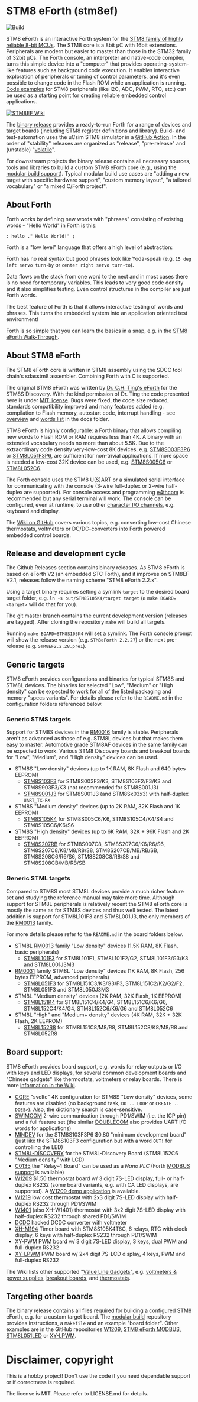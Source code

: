 # STM8 eForth (stm8ef)

![Build](https://github.com/TG9541/stm8ef/actions/workflows/build-test.yml/badge.svg)

STM8 eForth is an interactive Forth system for the [STM8 family of highly reliable 8-bit MCUs](https://www.st.com/en/microcontrollers-microprocessors/stm8-8-bit-mcus.html). The STM8 core is a 8bit µC with 16bit extensions. Peripherals are modern but easier to master than those in the STM32 family of 32bit µCs. The Forth console, an interpreter and native-code compiler, turns this simple device into a "computer" that provides operating-system-like features such as background code execution. It enables interactive exploration of peripherals or tuning of control parameters, and it's even possible to change code in the Flash ROM while an application is running. [Code examples](https://github.com/TG9541/stm8ef/wiki/STM8-eForth-Example-Code) for STM8 peripherals (like I2C, ADC, PWM, RTC, etc.) can be used as a starting point for creating reliable embedded control applications.

[![STM8EF Wiki](https://user-images.githubusercontent.com/5466977/28994765-3267d78c-79d6-11e7-927f-91751cd402db.jpg)](https://github.com/TG9541/stm8ef/wiki)

The [binary release](https://github.com/TG9541/stm8ef/releases) provides a ready-to-run Forth for a range of devices and target boards (including STM8 register definitions and library). Build- and test-automation uses the uCsim STM8 simulator in a [GitHub Action](https://github.com/TG9541/stm8ef/actions). In the order of "stability" releases are organized as "release", "pre-release" and (unstable) "[volatile](https://github.com/TG9541/stm8ef/releases/tag/volatile)".

For downstream projects the binary release contains all necessary sources, tools and libraries to build a custom STM8 eForth core (e.g., using the [modular build support](https://github.com/TG9541/stm8ef-modular-build)). Typical modular build use cases are "adding a new target with specific hardware support", "custom memory layout", "a tailored vocabulary" or "a mixed C/Forth project".

## About Forth

Forth works by defining new words with "phrases" consisting of existing words - "Hello World" in Forth is this:

```Forth
: hello ." Hello World!" ;
```

Forth is a "low level" language that offers a high level of abstraction:

Forth has no real syntax but good phrases look like Yoda-speak (e.g. `15 deg left servo turn-by` or `center right servo turn-to`).

Data flows on the stack from one word to the next and in most cases there is no need for temporary variables. This leads to very good code density and it also simplifies testing. Even control structures in the compiler are just Forth words.

The best feature of Forth is that it allows interactive testing of words and phrases. This turns the embedded system into an application oriented test environment!

Forth is so simple that you can learn the basics in a snap, e.g. in the [STM8 eForth Walk-Through](https://github.com/TG9541/stm8ef/wiki/STM8-eForth-Programming).

## About STM8 eForth

The STM8 eForth core is written in STM8 assembly using the SDCC tool chain's sdasstm8 assembler. Combining Forth with C is supported.

The original STM8 eForth was written by [Dr. C.H. Ting's eForth](http://www.forth.org/svfig/kk/07-2010.html) for the STM8S Discovery. With the kind permission of Dr. Ting the code presented here is under [MIT license](https://github.com/TG9541/stm8ef/blob/master/LICENSE.md). Bugs were fixed, the code size reduced, standards compatibility improved and many features added (e.g. compilation to Flash memory, autostart code, interrupt handling - see [overview](https://github.com/TG9541/stm8ef/tree/master/docs) and [words list](https://github.com/TG9541/stm8ef/blob/master/docs/words.md) in the docs folder.

STM8 eForth is highly configurable: a Forth binary that allows compiling new words to Flash ROM or RAM requires less than 4K. A binary with an extended vocabulary needs no more than about 5.5K. Due to the extraordinary code density very-low-cost 8K devices, e.g. [STM8S003F3P6](https://www.st.com/resource/en/datasheet/stm8s003f3.pdf) or [STM8L051F3P6](https://www.st.com/resource/en/datasheet/stm8l051F3.pdf), are sufficient for non-trivial applications. If more space is needed a low-cost 32K device can be used, e.g. [STM8S005C6](https://www.st.com/resource/en/datasheet/stm8s005c6.pdf) or [STM8L052C6](https://www.st.com/resource/en/datasheet/stm8l052c6.pdf).

The Forth console uses the STM8 U(S)ART or a simulated serial interface for communicating with the console (3-wire full-duplex or 2-wire half-duplex are supported). For console access and programming [e4thcom](https://wiki.forth-ev.de/doku.php/en:projects:e4thcom) is recommended but any serial terminal will work. The console can be configured, even at runtime, to use other [character I/O channels](https://github.com/TG9541/stm8ef/wiki/STM8-eForth-Board-Character-IO), e.g. keyboard and display.

The [Wiki on GitHub](https://github.com/TG9541/stm8ef/wiki) covers various topics, e.g. converting low-cost Chinese thermostats, voltmeters or DC/DC-converters into Forth powered embedded control boards.

## Release and development cycle

The Github Releases section contains binary releases. As STM8 eForth is based on eForth V2 (an embedded STC Forth), and it improves on STM8EF V2.1, releases follow the naming scheme "STM8 eForth 2.2.x".

Using a target binary requires setting a symlink `target` to the desired board target folder, e.g. `ln -s out/STM8S105K4/target target` (a `make BOARD=<target>` will do that for you).

The git master branch contains the current development version (releases are tagged). After cloning the repository `make` will build all targets.

Running `make BOARD=STM8S105K4` will set a symlink. The Forth console prompt will show the release version (e.g. `STM8eForth 2.2.27`) or the next pre-release (e.g. `STM8EF2.2.28.pre1`).

## Generic targets

STM8 eForth provides configurations and binaries for typical STM8S and STM8L devices. The binaries for selected "Low", "Medium" or "High density" can be expected to work for all of the listed packaging and memory "specs variants". For details please refer to the `README.md` in the configuration folders referenced below.

### Generic STMS targets

Support for STM8S devices in the [RM0016](https://www.st.com/resource/en/reference_manual/cd00190271-stm8s-series-and-stm8af-series-8-bit-microcontrollers-stmicroelectronics.pdf) family is stable. Peripherals aren't as advanced as those of e.g. STM8L devices but that makes them easy to master. Automotive grade STM8AF devices in the same family can be expected to work. Various STM8 Discovery boards and breakout boards for "Low", "Medium", and "High density" devices can be used.

* STM8S "Low density" devices (up to 1K RAM, 8K Flash and 640 bytes EEPROM)
  * [STM8S103F3](https://github.com/TG9541/stm8ef/tree/master/STM8S103F3) for STM8S003F3/K3, STM8S103F2/F3/K3 and STM8S903F3/K3 (not recommended for STM8S001J3)
  * [STM8S001J3](https://github.com/TG9541/stm8ef/tree/master/STM8S001J3) for STM8S001J3 (and STM8Sx03x3) with half-duplex `UART_TX-RX`
* STM8S "Medium density" devices (up to 2K RAM, 32K Flash and 1K EEPROM)
  * [STM8S105K4](https://github.com/TG9541/stm8ef/tree/master/STM8S105K4) for STM8S005C6/K6, STM8S105C4/K4/S4 and STM8S105C6/K6/S6
* STM8S "High density" devices (up to 6K RAM, 32K + 96K Flash and 2K EEPROM)
  * [STM8S207RB](https://github.com/TG9541/stm8ef/tree/master/STM8S207RB) for STM8S007C8, STM8S207C6/K6/R6/S6, STM8S207C8/K8/M8/R8/S8, STM8S207CB/MB/RB/SB, STM8S208C6/R6/S6, STM8S208C8/R8/S8 and STM8S208CB/MB/RB/SB

### Generic STML targets

Compared to STM8S most STM8L devices provide a much richer feature set and studying the reference manual may take more time. Although support for STM8L peripherals is relatively recent the STM8 eForth core is mostly the same as for STM8S devices and thus well tested. The latest addition is support for STM8L101F3 and STM8L001J3, the only members of the [RM0013](https://www.st.com/resource/en/reference_manual/CD00184503-.pdf) family.

For more details please refer to the `README.md` in the board folders below.

* STM8L [RM0013](https://www.st.com/resource/en/reference_manual/CD00184503-.pdf) family "Low density" devices (1.5K RAM, 8K Flash, basic peripherals)
  * [STM8L101F3](https://github.com/TG9541/stm8ef/tree/master/STM8L101F3) for STM8L101F1, STM8L101F2/G2, STM8L101F3/G3/K3 and STM8L001J3M3
* [RM0031](https://www.st.com/resource/en/reference_manual/cd00218714-stm8l050j3-stm8l051f3-stm8l052c6-stm8l052r8-mcus-and-stm8l151l152-stm8l162-stm8al31-stm8al3l-lines-stmicroelectronics.pdf) family STM8L "Low density" devices (1K RAM, 8K Flash, 256 bytes EEPROM, advanced peripherals)
  * [STM8L051F3](https://github.com/TG9541/stm8ef/tree/master/STM8L051F3) for STM8L151C3/K3/G3/F3, STM8L151C2/K2/G2/F2, STM8L051F3 and STM8L050J3M3
* STM8L "Medium density" devices (2K RAM, 32K Flash, 1K EEPROM)
  * [STM8L151K4](https://github.com/TG9541/stm8ef/tree/master/STM8L151K4) for STM8L151C4/K4/G4, STM8L151C6/K6/G6, STM8L152C4/K4/G4, STM8L152C6/K6/G6 and STM8L052C6
* STM8L "High" and "Medium+ density" devices (4K RAM, 32K + 32K Flash, 2K EEPROM)
  * [STM8L152R8](https://github.com/TG9541/stm8ef/tree/master/STM8L152R8) for STM8L151C8/M8/R8, STM8L152C8/K8/M8/R8 and STM8L052R8

## Board support:

STM8 eForth provides board support, e.g. words for relay outputs or I/O with keys and LED displays, for several common development boards and "Chinese gadgets" like thermostats, voltmeters or relay boards. There is more [information in the Wiki](https://github.com/TG9541/stm8ef/wiki/STM8S-Value-Line-Gadgets).

*  [CORE](https://github.com/TG9541/stm8ef/tree/master/CORE) "svelte" 4K configuration for STM8S "Low density" devices, some features are disabled (no background task, `DO .. LOOP` or `CREATE .. DOES>`). Also, the dictionary search is case-sensitive.
* [SWIMCOM](https://github.com/TG9541/stm8ef/tree/master/SWIMCOM) 2-wire communication through PD1/SWIM (i.e. the ICP pin) and a full feature set (the similar [DOUBLECOM](https://github.com/TG9541/stm8ef/tree/master/DOUBLECOM) also provides UART I/O words for applications)
* [MINDEV](https://github.com/TG9541/stm8ef/wiki/Breakout-Boards) for the STM8S103F3P6 $0.80 "minimum development board" (just like the STM8S103F3 configuration but with a word `OUT!` for controlling the LED)
* [STM8L-DISCOVERY](https://github.com/TG9541/stm8ef/tree/master/STM8L-DISCOVERY) for the STM8L-Discovery Board (STM8L152C6 "Medium density" with LCD)
* [C0135](https://github.com/TG9541/stm8ef/wiki/Board-C0135) the "Relay-4 Board" can be used as a *Nano PLC* (Forth [MODBUS support](https://github.com/TG9541/stm8ef-modbus) is available)
* [W1209](https://github.com/TG9541/stm8ef/wiki/Board-W1209) $1.50 thermostat board w/ 3 digit 7S-LED display, full- or half-duplex RS232 (some board variants, e.g. with CA LED displays, are supported). A [W1209 demo application](https://github.com/TG9541/W1209) is available.
* [W1219](https://github.com/TG9541/stm8ef/wiki/Board-W1219) low cost thermostat with 2x3 digit 7S-LED display with half-duplex RS232 through PD1/SWIM
* [W1401](https://github.com/TG9541/stm8ef/wiki/Board-W1401) (also XH-W1401) thermostat with 3x2 digit 7S-LED display with half-duplex RS232 through shared PD1/SWIM
* [DCDC](https://github.com/TG9541/stm8ef/wiki/Board-CN2596) hacked DCDC converter with voltmeter
* [XH-M194](https://github.com/TG9541/stm8ef/wiki/Board-XH-M194) Timer board with STM8S105K4T6C, 6 relays, RTC with clock display, 6 keys with half-duplex RS232 through PD1/SWIM
* [XY-PWM](https://github.com/TG9541/stm8ef/wiki/XY-PWM) PWM board w/ 3 digit 7S-LED display, 3 keys, dual PWM and full-duplex RS232
* [XY-LPWM](https://github.com/TG9541/stm8ef/wiki/Board-XY-LPWM) PWM board w/ 2x4 digit 7S-LCD display, 4 keys, PWM and full-duplex RS232

The Wiki lists other supported "[Value Line Gadgets][WG1]", e.g. [voltmeters & power supplies](https://github.com/TG9541/stm8ef/wiki/STM8S-Value-Line-Gadgets#voltmeters-and-power-supplies), [breakout boards](https://github.com/TG9541/stm8ef/wiki/Breakout-Boards), and [thermostats](https://github.com/TG9541/stm8ef/wiki/STM8S-Value-Line-Gadgets#thermostats).

## Targeting other boards

The binary release contains all files required for building a configured STM8 eForth, e.g. for a custom target board. The [modular build](https://github.com/TG9541/stm8ef-modular-build) repository provides instructions, a `Makefile` and an example "board folder". Other examples are in the GitHub repositories [W1209](https://github.com/TG9541/W1209), [STM8 eForth MODBUS](https://github.com/TG9541/stm8ef-modbus), [STM8L051LED](https://github.com/TG9541/stm8l051led) or [XY-LPWM](https://github.com/TG9541/XY-LPWM).

# Disclaimer, copyright

This is a hobby project! Don't use the code if you need dependable support or if correctness is required.

The license is MIT. Please refer to LICENSE.md for details.

[WG1]: https://github.com/TG9541/stm8ef/wiki/STM8S-Value-Line-Gadgets
